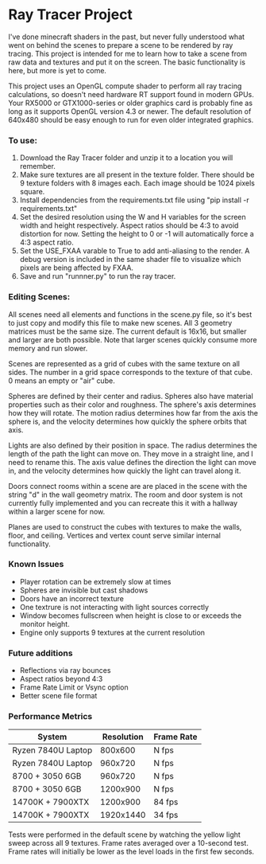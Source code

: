 # Ray Tracer Project

  I've done minecraft shaders in the past, but never fully understood what went on behind the scenes to prepare a scene to be rendered by ray tracing. This project is intended for me to learn how to take a scene from raw data and textures and put it on the screen. The basic functionality is here, but more is yet to come.

  This project uses an OpenGL compute shader to perform all ray tracing calculations, so doesn't need hardware RT support found in modern GPUs. Your RX5000 or GTX1000-series or older graphics card is probably fine as long as it supports OpenGL version 4.3 or newer. The default resolution of 640x480 should be easy enough to run for even older integrated graphics.

### To use:
  1. Download the Ray Tracer folder and unzip it to a location you will remember.
  2. Make sure textures are all present in the texture folder. There should be 9 texture folders with 8 images each. Each image should be 1024 pixels square.
  3. Install dependencies from the requirements.txt file using "pip install -r requirements.txt"
  4. Set the desired resolution using the W and H variables for the screen width and height respectively. Aspect ratios should be 4:3 to avoid distortion for now. Setting the height to 0 or -1 will automatically force a 4:3 aspect ratio.
  5. Set the USE_FXAA varable to True to add anti-aliasing to the render. A debug version is included in the same shader file to visualize which pixels are being affected by FXAA.
  6. Save and run "runnner.py" to run the ray tracer.

### Editing Scenes:

  All scenes need all elements and functions in the scene.py file, so it's best to just copy and modify this file to make new scenes. All 3 geometry matrices must be the same size. The current default is 16x16, but smaller and larger are both possible. Note that larger scenes quickly consume more memory and run slower.

  Scenes are represented as a grid of cubes with the same texture on all sides. The number in a grid space corresponds to the texture of that cube. 0 means an empty or "air" cube.

  Spheres are defined by their center and radius. Spheres also have material properties such as their color and roughness. The sphere's axis determines how they will rotate. The motion radius determines how far from the axis the sphere is, and the velocity determines how quickly the sphere orbits that axis.

  Lights are also defined by their position in space. The radius determines the length of the path the light can move on. They move in a straight line, and I need to rename this. The axis value defines the direction the light can move in, and the velocity determines how quickly the light can travel along it.

  Doors connect rooms within a scene are are placed in the scene with the string "d" in the wall geometry matrix. The room and door system is not currently fully implemented and you can recreate this it with a hallway within a larger scene for now.

  Planes are used to construct the cubes with textures to make the walls, floor, and ceiling. Vertices and vertex count serve similar internal functionality.





### Known Issues
  * Player rotation can be extremely slow at times
  * Spheres are invisible but cast shadows
  * Doors have an incorrect texture
  * One textrure is not interacting with light sources correctly
  * Window becomes fullscreen when height is close to or exceeds the monitor height.
  * Engine only supports 9 textures at the current resolution

### Future additions

  * Reflections via ray bounces
  * Aspect ratios beyond 4:3
  * Frame Rate Limit or Vsync option
  * Better scene file format

### Performance Metrics

|System|Resolution|Frame Rate|
|------|----------|----------|
|Ryzen 7840U Laptop|800x600|N fps|
|Ryzen 7840U Laptop|960x720|N fps|
|8700 + 3050 6GB|960x720|N fps|
|8700 + 3050 6GB|1200x900|N fps|
|14700K + 7900XTX|1200x900|84 fps|
|14700K + 7900XTX|1920x1440|34 fps|

  Tests were performed in the default scene by watching the yellow light sweep across all 9 textures. Frame rates averaged over a 10-second test. Frame rates will initially be lower as the level loads in the first few seconds.